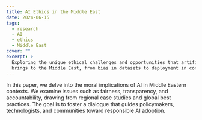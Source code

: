 ```yaml
---
title: AI Ethics in the Middle East
date: 2024-06-15
tags:
  - research
  - AI
  - ethics
  - Middle East
cover: ""
excerpt: >
  Exploring the unique ethical challenges and opportunities that artificial intelligence
  brings to the Middle East, from bias in datasets to deployment in conflict zones.
---
```

In this paper, we delve into the moral implications of AI in Middle Eastern contexts. We examine issues such as fairness, transparency, and accountability, drawing from regional case studies and global best practices. The goal is to foster a dialogue that guides policymakers, technologists, and communities toward responsible AI adoption.

